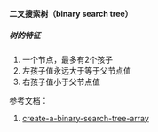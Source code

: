 #### 二叉搜索树（binary search tree）

##### 树的特征
1. 一个节点，最多有2个孩子
2. 左孩子值永远大于等于父节点值
3. 右孩子值小于父节点值

参考文档：
1. [create-a-binary-search-tree-array](https://www.crondose.com/2016/06/create-a-binary-search-tree-array/)